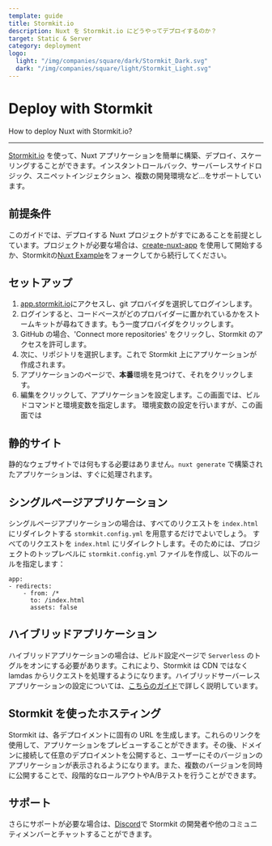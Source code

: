 ```yaml
---
template: guide
title: Stormkit.io
description: Nuxt を Stormkit.io にどうやってデプロイするのか？
target: Static & Server
category: deployment
logo:
  light: "/img/companies/square/dark/Stormkit_Dark.svg"
  dark: "/img/companies/square/light/Stormkit_Light.svg"
---
```

# Deploy with Stormkit

How to deploy Nuxt with Stormkit.io?

---

[Stormkit.io](https://www.stormkit.io) を使って、Nuxt アプリケーションを簡単に構築、デプロイ、スケーリングすることができます。インスタントロールバック、サーバーレスサイドロジック、スニペットインジェクション、複数の開発環境など...をサポートしています。

## 前提条件

このガイドでは、デプロイする Nuxt プロジェクトがすでにあることを前提としています。プロジェクトが必要な場合は、[create-nuxt-app](https://github.com/nuxt/create-nuxt-app) を使用して開始するか、Stormkitの[Nuxt Example](https://github.com/stormkit-dev/hackernews-nuxt)をフォークしてから続行してください。

## セットアップ

1. [app.stormkit.io](https://app.stormkit.io)にアクセスし、git プロバイダを選択してログインします。
2. ログインすると、コードベースがどのプロバイダーに置かれているかをストームキットが尋ねてきます。もう一度プロバイダをクリックします。
3. GitHub の場合、'Connect more repositories' をクリックし、Stormkit のアクセスを許可します。
4. 次に、リポジトリを選択します。これで Stormkit 上にアプリケーションが作成されます。
5. アプリケーションのページで、**本番**環境を見つけて、それをクリックします。
6. 編集をクリックして、アプリケーションを設定します。この画面では、ビルドコマンドと環境変数を指定します。
   環境変数の設定を行いますが、この画面では

## 静的サイト

静的なウェブサイトでは何もする必要はありません。`nuxt generate` で構築されたアプリケーションは、すぐに処理されます。

## シングルページアプリケーション

シングルページアプリケーションの場合は、すべてのリクエストを `index.html` にリダイレクトする `stormkit.config.yml` を用意するだけでよいでしょう。
すべてのリクエストを `index.html` にリダイレクトします。そのためには、プロジェクトのトップレベルに `stormkit.config.yml` ファイルを作成し、以下のルールを指定します：

```
app:
- redirects:
    - from: /*
      to: /index.html
      assets: false
```

## ハイブリッドアプリケーション

ハイブリッドアプリケーションの場合は、ビルド設定ページで `Serverless` のトグルをオンにする必要があります。これにより、Stormkit は CDN ではなく lamdas からリクエストを処理するようになります。ハイブリッドサーバーレスアプリケーションの設定については、[こちらのガイド](https://www.stormkit.io/docs/deployments/configuration/nuxt#hybrid)で詳しく説明しています。

## Stormkit を使ったホスティング

Stormkit は、各デプロイメントに固有の URL を生成します。これらのリンクを使用して、アプリケーションをプレビューすることができます。その後、ドメインに接続して任意のデプロイメントを公開すると、ユーザーにそのバージョンのアプリケーションが表示されるようになります。また、複数のバージョンを同時に公開することで、段階的なロールアウトやA/Bテストを行うことができます。

## サポート

さらにサポートが必要な場合は、[Discord](https://discord.gg/6yQWhyY)で Stormkit の開発者や他のコミュニティメンバーとチャットすることができます。
